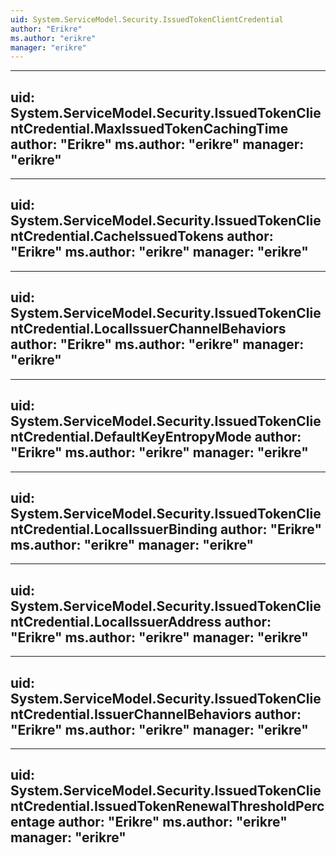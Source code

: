 ```yaml
---
uid: System.ServiceModel.Security.IssuedTokenClientCredential
author: "Erikre"
ms.author: "erikre"
manager: "erikre"
---
```


---
uid: System.ServiceModel.Security.IssuedTokenClientCredential.MaxIssuedTokenCachingTime
author: "Erikre"
ms.author: "erikre"
manager: "erikre"
---

---
uid: System.ServiceModel.Security.IssuedTokenClientCredential.CacheIssuedTokens
author: "Erikre"
ms.author: "erikre"
manager: "erikre"
---

---
uid: System.ServiceModel.Security.IssuedTokenClientCredential.LocalIssuerChannelBehaviors
author: "Erikre"
ms.author: "erikre"
manager: "erikre"
---

---
uid: System.ServiceModel.Security.IssuedTokenClientCredential.DefaultKeyEntropyMode
author: "Erikre"
ms.author: "erikre"
manager: "erikre"
---

---
uid: System.ServiceModel.Security.IssuedTokenClientCredential.LocalIssuerBinding
author: "Erikre"
ms.author: "erikre"
manager: "erikre"
---

---
uid: System.ServiceModel.Security.IssuedTokenClientCredential.LocalIssuerAddress
author: "Erikre"
ms.author: "erikre"
manager: "erikre"
---

---
uid: System.ServiceModel.Security.IssuedTokenClientCredential.IssuerChannelBehaviors
author: "Erikre"
ms.author: "erikre"
manager: "erikre"
---

---
uid: System.ServiceModel.Security.IssuedTokenClientCredential.IssuedTokenRenewalThresholdPercentage
author: "Erikre"
ms.author: "erikre"
manager: "erikre"
---
